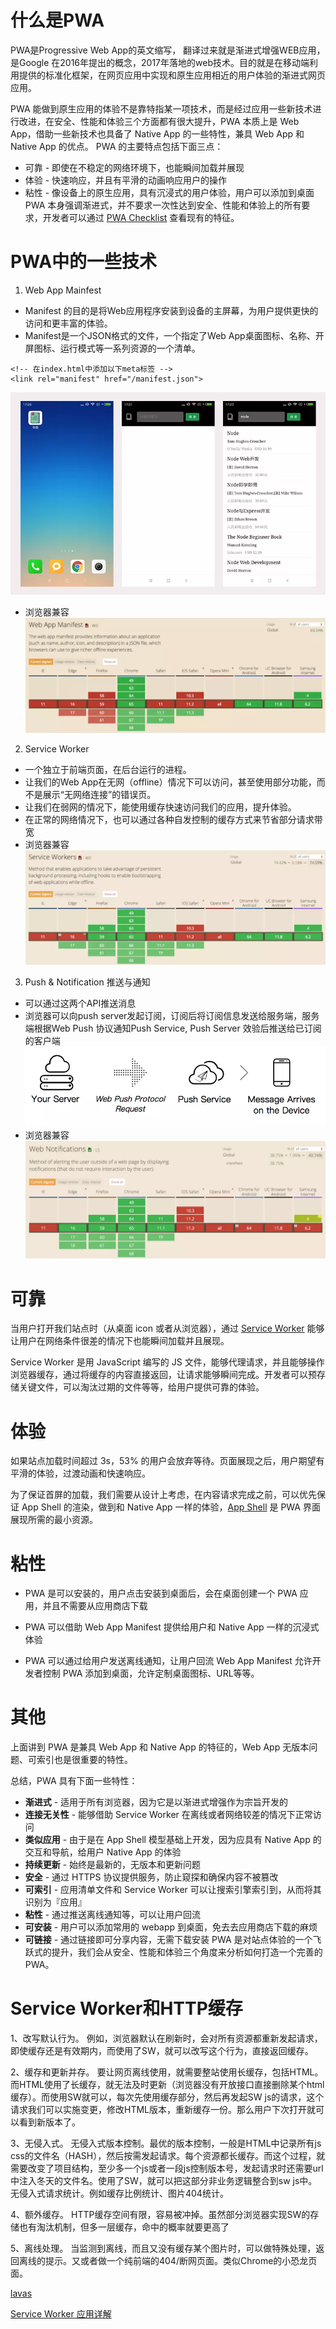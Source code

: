 # 什么是PWA
PWA是Progressive Web App的英文缩写， 翻译过来就是渐进式增强WEB应用， 是Google 在2016年提出的概念，2017年落地的web技术。目的就是在移动端利用提供的标准化框架，在网页应用中实现和原生应用相近的用户体验的渐进式网页应用。

PWA 能做到原生应用的体验不是靠特指某一项技术，而是经过应用一些新技术进行改进，在安全、性能和体验三个方面都有很大提升，PWA 本质上是 Web App，借助一些新技术也具备了 Native App 的一些特性，兼具 Web App 和 Native App 的优点。
PWA 的主要特点包括下面三点：
* 可靠 - 即使在不稳定的网络环境下，也能瞬间加载并展现
* 体验 - 快速响应，并且有平滑的动画响应用户的操作
* 粘性 - 像设备上的原生应用，具有沉浸式的用户体验，用户可以添加到桌面
PWA 本身强调渐进式，并不要求一次性达到安全、性能和体验上的所有要求，开发者可以通过 [PWA Checklist](https://developers.google.cn/web/progressive-web-apps/checklist) 查看现有的特征。

# PWA中的一些技术
1. Web App Mainfest
  * Manifest 的目的是将Web应用程序安装到设备的主屏幕，为用户提供更快的访问和更丰富的体验。
  * Manifest是一个JSON格式的文件，一个指定了Web App桌面图标、名称、开屏图标、运行模式等一系列资源的一个清单。
   ```
   <!-- 在index.html中添加以下meta标签 -->
   <link rel="manifest" href="/manifest.json">
   ```
   ![图样](./pwa-imgs/maifes2.webp)
   * 浏览器兼容
   ![浏览器兼容](./pwa-imgs/maifes.webp)
2. Service Worker
  * 一个独立于前端页面，在后台运行的进程。
  * 让我们的Web App在无网（offline）情况下可以访问，甚至使用部分功能，而不是展示“无网络连接”的错误页。
  * 让我们在弱网的情况下，能使用缓存快速访问我们的应用，提升体验。
  * 在正常的网络情况下，也可以通过各种自发控制的缓存方式来节省部分请求带宽
  * 浏览器兼容
   ![浏览器兼容](./pwa-imgs/service-worker.webp)
3. Push & Notification 推送与通知
  * 可以通过这两个API推送消息
  * 浏览器可以向push server发起订阅，订阅后将订阅信息发送给服务端，服务端根据Web Push 协议通知Push Service, Push Server 效验后推送给已订阅的客户端
   ![push](./pwa-imgs/push-flow.webp)
  * 浏览器兼容
   ![浏览器兼容](./pwa-imgs/push.webp)

# 可靠
当用户打开我们站点时（从桌面 icon 或者从浏览器），通过 [Service Worker](https://developers.google.cn/web/fundamentals/primers/service-workers/) 能够让用户在网络条件很差的情况下也能瞬间加载并且展现。

Service Worker 是用 JavaScript 编写的 JS 文件，能够代理请求，并且能够操作浏览器缓存，通过将缓存的内容直接返回，让请求能够瞬间完成。开发者可以预存储关键文件，可以淘汰过期的文件等等，给用户提供可靠的体验。
# 体验
如果站点加载时间超过 3s，53% 的用户会放弃等待。页面展现之后，用户期望有平滑的体验，过渡动画和快速响应。

为了保证首屏的加载，我们需要从设计上考虑，在内容请求完成之前，可以优先保证 App Shell 的渲染，做到和 Native App 一样的体验，[App Shell](https://developers.google.cn/web/fundamentals/architecture/app-shell) 是 PWA 界面展现所需的最小资源。
# 粘性
* PWA 是可以安装的，用户点击安装到桌面后，会在桌面创建一个 PWA 应用，并且不需要从应用商店下载

* PWA 可以借助 Web App Manifest 提供给用户和 Native App 一样的沉浸式体验

* PWA 可以通过给用户发送离线通知，让用户回流
Web App Manifest 允许开发者控制 PWA 添加到桌面，允许定制桌面图标、URL等等。
# 其他
上面讲到 PWA 是兼具 Web App 和 Native App 的特征的，Web App 无版本问题、可索引也是很重要的特性。

总结，PWA 具有下面一些特性：
* **渐进式** - 适用于所有浏览器，因为它是以渐进式增强作为宗旨开发的
* **连接无关性** - 能够借助 Service Worker 在离线或者网络较差的情况下正常访问
* **类似应用** - 由于是在 App Shell 模型基础上开发，因为应具有 Native App 的交互和导航，给用户 Native App 的体验
* **持续更新** - 始终是最新的，无版本和更新问题
* **安全** - 通过 HTTPS 协议提供服务，防止窥探和确保内容不被篡改
* **可索引** - 应用清单文件和 Service Worker 可以让搜索引擎索引到，从而将其识别为『应用』
* **粘性** - 通过推送离线通知等，可以让用户回流
* **可安装** - 用户可以添加常用的 webapp 到桌面，免去去应用商店下载的麻烦
* **可链接** - 通过链接即可分享内容，无需下载安装
PWA 是对站点体验的一个飞跃式的提升，我们会从安全、性能和体验三个角度来分析如何打造一个完善的 PWA。

# Service Worker和HTTP缓存
1、改写默认行为。
例如，浏览器默认在刷新时，会对所有资源都重新发起请求，即使缓存还是有效期内，而使用了SW，就可以改写这个行为，直接返回缓存。

2、缓存和更新并存。
要让网页离线使用，就需要整站使用长缓存，包括HTML。而HTML使用了长缓存，就无法及时更新（浏览器没有开放接口直接删除某个html缓存）。而使用SW就可以，每次先使用缓存部分，然后再发起SW js的请求，这个请求我们可以实施变更，修改HTML版本，重新缓存一份。那么用户下次打开就可以看到新版本了。

3、无侵入式。
无侵入式版本控制。最优的版本控制，一般是HTML中记录所有js css的文件名（HASH），然后按需发起请求。每个资源都长缓存。而这个过程，就需要改变了项目结构，至少多一个js或者一段js控制版本号，发起请求时还需要url中注入冬天的文件名。使用了SW，就可以把这部分非业务逻辑整合到sw js中。
无侵入式请求统计。例如缓存比例统计、图片404统计。

4、额外缓存。
HTTP缓存空间有限，容易被冲掉。虽然部分浏览器实现SW的存储也有淘汰机制，但多一层缓存，命中的概率就要更高了

5、离线处理。
当监测到离线，而且又没有缓存某个图片时，可以做特殊处理，返回离线的提示。又或者做一个纯前端的404/断网页面。类似Chrome的小恐龙页面。


[lavas](https://lavas.baidu.com/pwa/README)

[Service Worker 应用详解](https://lzw.me/a/pwa-service-worker.html)
